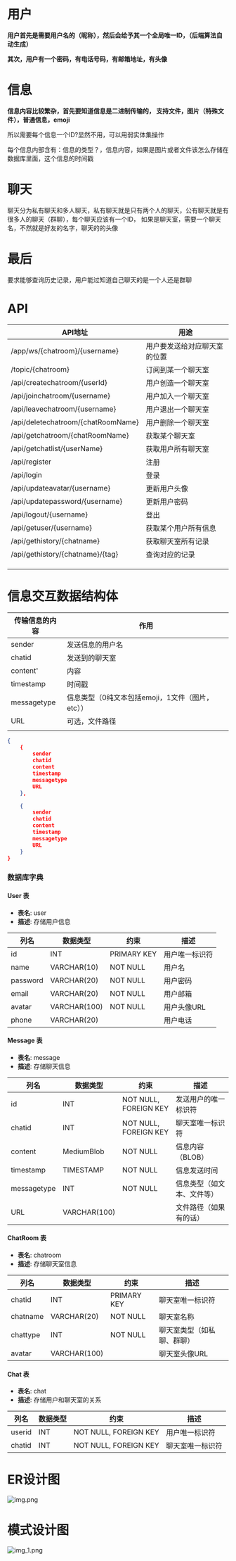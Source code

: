 # 用户

**用户首先是需要用户名的（昵称），然后会给予其一个全局唯一ID，（后端算法自动生成）**

**其次，用户有一个密码，有电话号码，有邮箱地址，有头像**



# 信息

**信息内容比较繁杂，首先要知道信息是二进制传输的， 支持文件，图片（特殊文件），普通信息，emoji**

所以需要每个信息一个ID?显然不用，可以用弱实体集操作

每个信息内部含有：信息的类型？，信息内容，如果是图片或者文件该怎么存储在数据库里面，这个信息的时间戳



# 聊天

聊天分为私有聊天和多人聊天，私有聊天就是只有两个人的聊天，公有聊天就是有很多人的聊天（群聊），每个聊天应该有一个ID， 如果是聊天室，需要一个聊天名，不然就是好友的名字，聊天的的头像



# 最后

要求能够查询历史记录，用户能过知道自己聊天的是一个人还是群聊


# API

| API地址                            | 用途                         |
| ---------------------------------- | ---------------------------- |
| /app/ws/{chatroom}/{username}      | 用户要发送给对应聊天室的位置 |
| /topic/{chatroom}                  | 订阅到某一个聊天室           |
| /api/createchatroom/{userId}       | 用户创造一个聊天室           |
| /api/joinchatroom/{username}       | 用户加入一个聊天室           |
| /api/leavechatroom/{username}      | 用户退出一个聊天室           |
| /api/deletechatroom/{chatRoomName} | 用户删除一个聊天室           |
| /api/getchatroom/{chatRoomName}    | 获取某个聊天室               |
| /api/getchatlist/{userName}        | 获取用户所有聊天室           |
| /api/register                      | 注册                         |
| /api/login                         | 登录                         |
| /api/updateavatar/{username}       | 更新用户头像                 |
| /api/updatepassword/{username}     | 更新用户密码                 |
| /api/logout/{username}             | 登出                         |
| /api/getuser/{username}            | 获取某个用户所有信息         |
| /api/gethistory/{chatname}         | 获取聊天室所有记录           |
| /api/gethistory/{chatname}/{tag}   | 查询对应的记录               |
|                                    |                              |
|                                    |                              |
|                                    |                              |



# 信息交互数据结构体

| 传输信息的内容 | 作用                                             |
| -------------- | ------------------------------------------------ |
| sender         | 发送信息的用户名                                 |
| chatid         | 发送到的聊天室                                   |
| content'       | 内容                                             |
| timestamp      | 时间戳                                           |
| messagetype    | 信息类型（0纯文本包括emoji，1文件（图片，etc）） |
| URL            | 可选，文件路径                                   |
|                |                                                  |

```json
{
    {
        sender
        chatid
        content
        timestamp
        messagetype
        URL
    },

    {
        sender
        chatid
        content
        timestamp
        messagetype
        URL
    }
}
```

### 数据库字典

#### User 表

- **表名**: user
- **描述**: 存储用户信息

| 列名     | 数据类型     | 约束        | 描述           |
| -------- | ------------ | ----------- | -------------- |
| id       | INT          | PRIMARY KEY | 用户唯一标识符 |
| name     | VARCHAR(10)  | NOT NULL    | 用户名         |
| password | VARCHAR(20)  | NOT NULL    | 用户密码       |
| email    | VARCHAR(20)  | NOT NULL    | 用户邮箱       |
| avatar   | VARCHAR(100) | NOT NULL    | 用户头像URL    |
| phone    | VARCHAR(20)  |             | 用户电话       |

#### Message 表

- **表名**: message
- **描述**: 存储聊天信息

| 列名        | 数据类型     | 约束                  | 描述                       |
| ----------- | ------------ | --------------------- | -------------------------- |
| id          | INT          | NOT NULL, FOREIGN KEY | 发送用户的唯一标识符       |
| chatid      | INT          | NOT NULL, FOREIGN KEY | 聊天室唯一标识符           |
| content     | MediumBlob   | NOT NULL              | 信息内容（BLOB）           |
| timestamp   | TIMESTAMP    | NOT NULL              | 信息发送时间               |
| messagetype | INT          | NOT NULL              | 信息类型（如文本、文件等） |
| URL         | VARCHAR(100) |                       | 文件路径（如果有的话）     |

#### ChatRoom 表

- **表名**: chatroom
- **描述**: 存储聊天室信息

| 列名     | 数据类型     | 约束        | 描述                       |
| -------- | ------------ | ----------- | -------------------------- |
| chatid   | INT          | PRIMARY KEY | 聊天室唯一标识符           |
| chatname | VARCHAR(20)  | NOT NULL    | 聊天室名称                 |
| chattype | INT          | NOT NULL    | 聊天室类型（如私聊、群聊） |
| avatar   | VARCHAR(100) |             | 聊天室头像URL              |

#### Chat 表

- **表名**: chat
- **描述**: 存储用户和聊天室的关系

| 列名   | 数据类型 | 约束                  | 描述             |
| ------ | -------- | --------------------- | ---------------- |
| userid | INT      | NOT NULL, FOREIGN KEY | 用户唯一标识符   |
| chatid | INT      | NOT NULL, FOREIGN KEY | 聊天室唯一标识符 |

# ER设计图
![img.png](ER.png)

# 模式设计图
![img_1.png](Schema.png)
